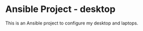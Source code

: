 Ansible Project - desktop
========================================

This is an Ansible project to configure my desktop and laptops.
